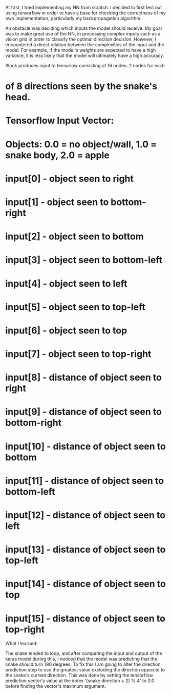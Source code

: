 At first, I tried implementing my NN from scratch. I decided to first test out using tensorflow in order to have a base for checking the correctness of my own implementation, particularly my backpropagation algorithm.

An obstacle was deciding which inputs the model should receive. My goal was to make great use of the NN, in processing complex inputs such as a vision grid in order to classify the optimal direction decision. However, I encountered a direct relation between the complexities of the input and the model. For example, if the model's weights are expected to have a high variance, it is less likely that the model will ultimately have a high accuracy. 

#look produces input to tensorlow consisting of 16 nodes: 2 nodes for each 
# of 8 directions seen by the snake's head.
# Tensorflow Input Vector:
# Objects: 0.0 = no object/wall, 1.0 = snake body, 2.0 = apple
# input[0] - object seen to right
# input[1] - object seen to bottom-right
# input[2] - object seen to bottom
# input[3] - object seen to bottom-left
# input[4] - object seen to left
# input[5] - object seen to top-left
# input[6] - object seen to top
# input[7] - object seen to top-right
# input[8] - distance of object seen to right
# input[9] - distance of object seen to bottom-right
# input[10] - distance of object seen to bottom
# input[11] - distance of object seen to bottom-left
# input[12] - distance of object seen to left
# input[13] - distance of object seen to top-left
# input[14] - distance of object seen to top
# input[15] - distance of object seen to top-right

What I learned:

The snake tended to loop, and after comparing the input and output of the keras model during this, I noticed that the model was predicting that the snake should turn 180 degrees. To fix this I am going to alter the direction prediction step to use the greatest value excluding the direction opposite to the snake's current direction. This was done by setting the tensorflow prediction vector's value at the index '(snake.direction + 2) % 4' to 0.0 before finding the vector's maximum argument.
